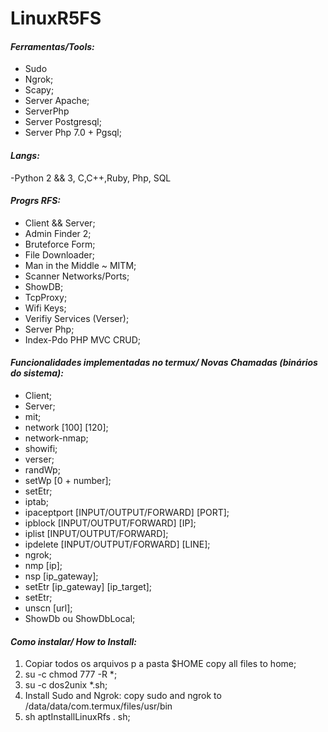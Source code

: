 # **LinuxR5FS**
#### **_Ferramentas/Tools:_**
* Sudo
* Ngrok;
* Scapy;
* Server Apache;
* ServerPhp 
* Server Postgresql;
* Server Php 7.0 + Pgsql;

#### **_Langs:_**
-Python 2 && 3, C,C++,Ruby, Php, SQL

#### **_Progrs RFS:_**
* Client && Server;
* Admin Finder 2;
* Bruteforce Form;
* File Downloader;
* Man in the Middle ~ MITM;
* Scanner Networks/Ports;
* ShowDB;
* TcpProxy;
* Wifi Keys;
* Verifiy Services (Verser);
* Server Php;
* Index-Pdo PHP MVC CRUD;

#### **_Funcionalidades implementadas no termux/ Novas Chamadas (binários do sistema):_**
* Client;
* Server;
* mit;
* network [100] [120];
* network-nmap;
* showifi;
* verser;
* randWp;
* setWp [0 + number];
* setEtr;
* iptab;
* ipaceptport [INPUT/OUTPUT/FORWARD] [PORT];
* ipblock [INPUT/OUTPUT/FORWARD] [IP];
* iplist [INPUT/OUTPUT/FORWARD];
* ipdelete [INPUT/OUTPUT/FORWARD] [LINE];
* ngrok;
* nmp [ip];
* nsp [ip_gateway];
* setEtr [ip_gateway] [ip_target];
* setEtr;
* unscn [url];
* ShowDb ou ShowDbLocal;

#### **_Como instalar/ How to Install:_**
1. Copiar todos os arquivos p a pasta $HOME copy all files to home;
1. su -c chmod 777 -R *;
1. su -c dos2unix *.sh;
1. Install Sudo and Ngrok: copy sudo and ngrok to /data/data/com.termux/files/usr/bin 
1. sh aptInstallLinuxRfs . sh;
